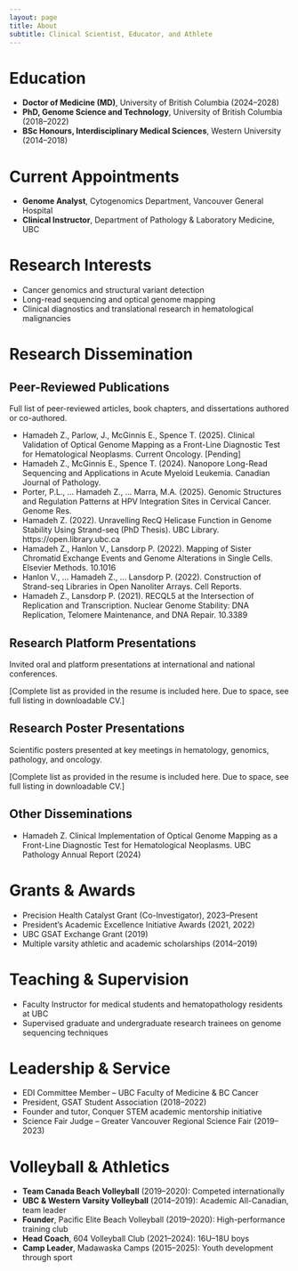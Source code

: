 ```yaml
---
layout: page
title: About
subtitle: Clinical Scientist, Educator, and Athlete
---
```


<h1>Education</h1>
<ul>
  <li><strong>Doctor of Medicine (MD)</strong>, University of British Columbia (2024–2028)</li>
  <li><strong>PhD, Genome Science and Technology</strong>, University of British Columbia (2018–2022)</li>
  <li><strong>BSc Honours, Interdisciplinary Medical Sciences</strong>, Western University (2014–2018)</li>
</ul>

<h1>Current Appointments</h1>
<ul>
  <li><strong>Genome Analyst</strong>, Cytogenomics Department, Vancouver General Hospital</li>
  <li><strong>Clinical Instructor</strong>, Department of Pathology & Laboratory Medicine, UBC</li>
</ul>

<h1>Research Interests</h1>
<ul>
  <li>Cancer genomics and structural variant detection</li>
  <li>Long-read sequencing and optical genome mapping</li>
  <li>Clinical diagnostics and translational research in hematological malignancies</li>
</ul>

<h1>Research Dissemination</h1>
<h2>Peer-Reviewed Publications</h2>
<p>Full list of peer-reviewed articles, book chapters, and dissertations authored or co-authored.</p>
<ul>
<li>Hamadeh Z., Parlow, J., McGinnis E., Spence T. (2025). Clinical Validation of Optical Genome Mapping as a Front-Line Diagnostic Test for Hematological Neoplasms. Current Oncology. [Pending]</li>
<li>Hamadeh Z., McGinnis E., Spence T. (2024). Nanopore Long-Read Sequencing and Applications in Acute Myeloid Leukemia. Canadian Journal of Pathology.</li>
<li>Porter, P.L., ... Hamadeh Z., ... Marra, M.A. (2025). Genomic Structures and Regulation Patterns at HPV Integration Sites in Cervical Cancer. Genome Res.</li>
<li>Hamadeh Z. (2022). Unravelling RecQ Helicase Function in Genome Stability Using Strand-seq (PhD Thesis). UBC Library. https://open.library.ubc.ca</li>
<li>Hamadeh Z., Hanlon V., Lansdorp P. (2022). Mapping of Sister Chromatid Exchange Events and Genome Alterations in Single Cells. Elsevier Methods. 10.1016</li>
<li>Hanlon V., ... Hamadeh Z., ... Lansdorp P. (2022). Construction of Strand-seq Libraries in Open Nanoliter Arrays. Cell Reports.</li>
<li>Hamadeh Z., Lansdorp P. (2021). RECQL5 at the Intersection of Replication and Transcription. Nuclear Genome Stability: DNA Replication, Telomere Maintenance, and DNA Repair. 10.3389</li>
</ul>

<h2>Research Platform Presentations</h2>
<p>Invited oral and platform presentations at international and national conferences.</p>
<p>[Complete list as provided in the resume is included here. Due to space, see full listing in downloadable CV.]</p>

<h2>Research Poster Presentations</h2>
<p>Scientific posters presented at key meetings in hematology, genomics, pathology, and oncology.</p>
<p>[Complete list as provided in the resume is included here. Due to space, see full listing in downloadable CV.]</p>

<h2>Other Disseminations</h2>
<ul>
  <li>Hamadeh Z. Clinical Implementation of Optical Genome Mapping as a Front-Line Diagnostic Test for Hematological Neoplasms. UBC Pathology Annual Report (2024)</li>
</ul>

<h1>Grants & Awards</h1>
<ul>
  <li>Precision Health Catalyst Grant (Co-Investigator), 2023–Present</li>
  <li>President’s Academic Excellence Initiative Awards (2021, 2022)</li>
  <li>UBC GSAT Exchange Grant (2019)</li>
  <li>Multiple varsity athletic and academic scholarships (2014–2019)</li>
</ul>

<h1>Teaching & Supervision</h1>
<ul>
  <li>Faculty Instructor for medical students and hematopathology residents at UBC</li>
  <li>Supervised graduate and undergraduate research trainees on genome sequencing techniques</li>
</ul>

<h1>Leadership & Service</h1>
<ul>
  <li>EDI Committee Member – UBC Faculty of Medicine & BC Cancer</li>
  <li>President, GSAT Student Association (2018–2022)</li>
  <li>Founder and tutor, Conquer STEM academic mentorship initiative</li>
  <li>Science Fair Judge – Greater Vancouver Regional Science Fair (2019–2023)</li>
</ul>

<h1>Volleyball & Athletics</h1>
<ul>
  <li><strong>Team Canada Beach Volleyball</strong> (2019–2020): Competed internationally</li>
  <li><strong>UBC & Western Varsity Volleyball</strong> (2014–2019): Academic All-Canadian, team leader</li>
  <li><strong>Founder</strong>, Pacific Elite Beach Volleyball (2019–2020): High-performance training club</li>
  <li><strong>Head Coach</strong>, 604 Volleyball Club (2021–2024): 16U–18U boys</li>
  <li><strong>Camp Leader</strong>, Madawaska Camps (2015–2025): Youth development through sport</li>
</ul>
